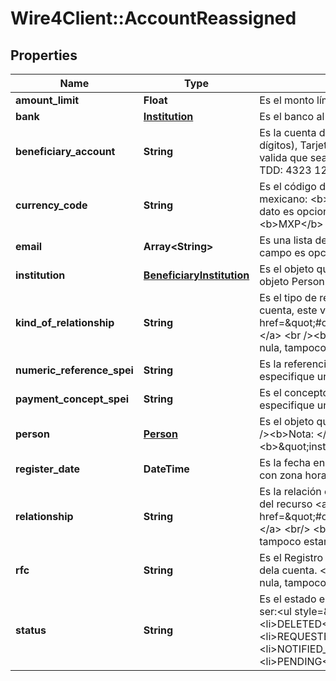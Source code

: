 # Wire4Client::AccountReassigned

## Properties
Name | Type | Description | Notes
------------ | ------------- | ------------- | -------------
**amount_limit** | **Float** | Es el monto límite permitido que se registra para la cuenta. Por ejemplo 1000.00. | 
**bank** | [**Institution**](Institution.md) | Es el banco al cuál pertenece la cuenta. | [optional] 
**beneficiary_account** | **String** | Es la cuenta del beneficiario, podría ser teléfono celular (se valida que sea de 10 dígitos), Tarjeta de débito (TDD, se valida que sea de 16 dígitos) o cuenta CLABE (se valida que sea de 18 dígitos). &lt;br/&gt;&lt;br/&gt;Por ejemplo Teléfono celular: 5525072600, TDD: 4323 1234 5678 9123, CLABE: 032180000118359719. | 
**currency_code** | **String** | Es el código de divisa. Es en el formato estándar de 3 dígitos, por ejemplo para el peso mexicano: &lt;b&gt;MXP&lt;/b&gt;, para el dólar estadounidense: &lt;b&gt;USD&lt;/b&gt;.&lt;br/&gt;&lt;br/&gt;Este dato es opcional, al registrar una cuenta si no se cuenta con este valor se asignará &lt;b&gt;MXP&lt;/b&gt; | [optional] 
**email** | **Array&lt;String&gt;** | Es una lista de correos electrónicos (emails). Se valida el formato de email. Este campo es opcional. | [optional] 
**institution** | [**BeneficiaryInstitution**](BeneficiaryInstitution.md) | Es el objeto que contiene el nombre de la institución, es mutuamente exclusivo con el objeto Person. | [optional] 
**kind_of_relationship** | **String** | Es el tipo de relación que se tiene con el propietario de la cuenta. Para registrar una cuenta, este valor se debe obtener del recurso &lt;a href&#x3D;\&quot;#operation/getAvailableRelationshipsMonexUsingGET\&quot;&gt;relationships.&lt;/a&gt; &lt;br /&gt;&lt;br /&gt;&lt;b&gt;Nota:&lt;/b&gt; &lt;em&gt;Si en la respuesta de Monex esta propiedad es nula, tampoco estará presente en esta respuesta.&lt;/em&gt; | 
**numeric_reference_spei** | **String** | Es la referencia numérica a utilizar cuando se realice una transferencia y no se especifique una referencia. | [optional] 
**payment_concept_spei** | **String** | Es el concepto de pago a utilizar cuando se realice una transferencia y no se especifique un concepto | [optional] 
**person** | [**Person**](Person.md) | Es el objeto que contiene los datos de la persona propietaria de la cuenta. &lt;br /&gt; &lt;br /&gt;&lt;b&gt;Nota: &lt;/b&gt; si se incluye este atributo, entonces el objeto &lt;b&gt;\&quot;institution\&quot;&lt;/b&gt; no debe estar presente. | [optional] 
**register_date** | **DateTime** | Es la fecha en la que se registró el beneficiario. Ésta fecha viene en formato ISO 8601 con zona horaria, ejemplo: &lt;strong&gt;2020-10-27T11:03:15.000-06:00&lt;/strong&gt;. | [optional] 
**relationship** | **String** | Es la relación con el propietario de la cuenta, para registrar este valor se debe obtener del recurso &lt;a href&#x3D;\&quot;#operation/getAvailableRelationshipsMonexUsingGET\&quot;&gt;relationships.&lt;/a&gt; &lt;br/&gt; &lt;br/&gt; &lt;b&gt;Nota:&lt;/b&gt; Si en la respuesta de Monex, sta propiedad es nula, tampoco estará presente en esta respuesta. | 
**rfc** | **String** | Es el Registro Federal de Contribuyentes (RFC) de la persona o institución propietaria dela cuenta. &lt;br/&gt; &lt;br/&gt;&lt;b&gt;Nota:&lt;/b&gt; Si en la respuesta de Monex esta propiedad es nula, tampoco estará presente en esta respuesta. | 
**status** | **String** | Es el estado en el que se encuentra el registo del beneficiario.&lt;br&gt;Los valores pueden ser:&lt;ul style&#x3D;\&quot;font-size: 12px; font-weight: 600;\&quot;&gt;&lt;li&gt;RECEIVED&lt;/li&gt;&lt;li&gt;DELETED&lt;/li&gt;&lt;li&gt;REQUEST_ERROR_BY_MONEX&lt;/li&gt;&lt;li&gt;REQUESTED_TO_MONEX&lt;/li&gt;&lt;li&gt;NOTIFIED_BY_MONEX&lt;/li&gt;&lt;li&gt;NOTIFIED_BY_SPEIOK&lt;li&gt;&lt;/li&gt;NOTIFIED_WITH_ERROR_BY_SPEIOK&lt;/li&gt;&lt;li&gt;PENDING&lt;/li&gt;&lt;/ul&gt; | [optional] 


